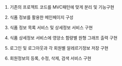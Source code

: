1. 기존의 프로젝트 코드를  MVC패턴에 맞게 분리 및 기능구현

2. 식품 정보를 활용한 메인페이지 구성

3. 식품 정보 목록 서비스 및 상세정보 서비스 구현

4. 식품 상세정보 서비스에 영양소 함량별 원형 그래프 출력 구현

5. 로그인 및 로그아웃과 각 회원별 알레르기정보 저장 구현

6. 회원정보의 등록, 수정, 삭제, 검색 서비스 구현



